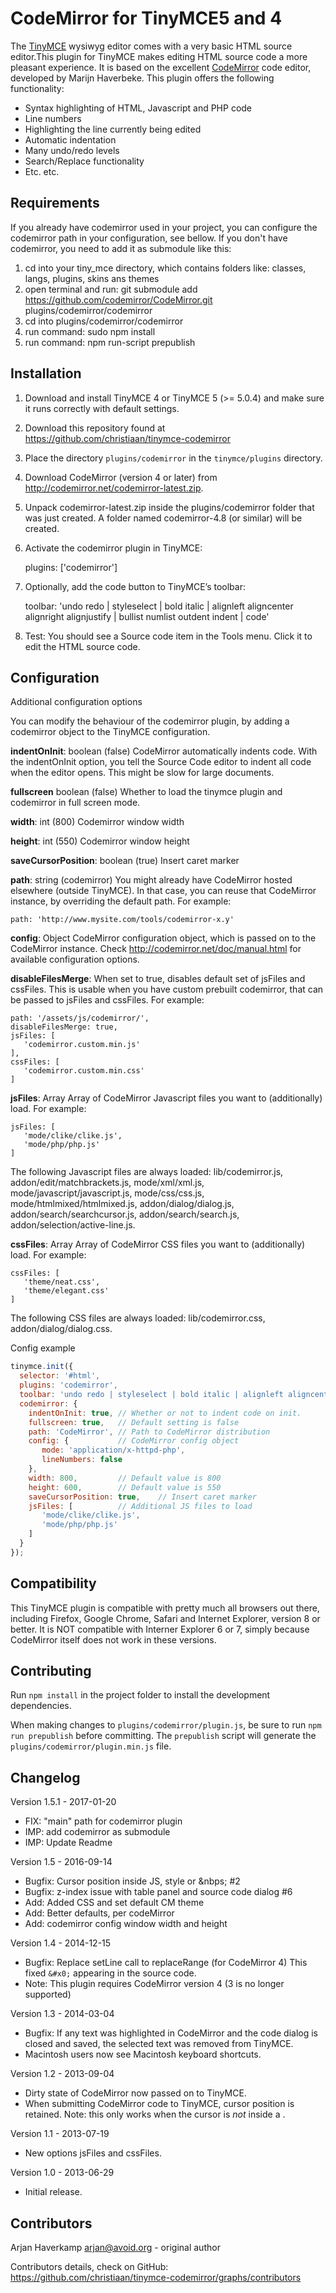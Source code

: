 CodeMirror for TinyMCE5 and 4
=============================

The [TinyMCE][] wysiwyg editor comes with a very basic HTML source editor.This
plugin for TinyMCE makes editing HTML source code a more pleasant experience. It
is based on the excellent [CodeMirror][] code editor, developed by Marijn Haverbeke.
This plugin offers the following functionality:

- Syntax highlighting of HTML, Javascript and PHP code
- Line numbers
- Highlighting the line currently being edited
- Automatic indentation
- Many undo/redo levels
- Search/Replace functionality
- Etc. etc.

 [TinyMCE]: http://www.tinymce.com/
 [CodeMirror]: http://codemirror.net/

Requirements
------------

If you already have codemirror used in your project, you can configure the codemirror path in your configuration, see bellow.
If you don't have codemirror, you need to add it as submodule like this:

1. cd into your tiny_mce directory, which contains folders like: classes, langs, plugins, skins ans themes
2. open terminal and run: git submodule add https://github.com/codemirror/CodeMirror.git plugins/codemirror/codemirror
3. cd into plugins/codemirror/codemirror
4. run command: sudo npm install
5. run command: npm run-script prepublish

Installation
------------

1. Download and install TinyMCE 4 or TinyMCE 5 (>= 5.0.4) and make sure it runs correctly with default settings.
2. Download this repository found at https://github.com/christiaan/tinymce-codemirror
3. Place the directory `plugins/codemirror` in the `tinymce/plugins` directory.
4. Download CodeMirror (version 4 or later) from http://codemirror.net/codemirror-latest.zip.
5. Unpack codemirror-latest.zip inside the plugins/codemirror folder that was
   just created. A folder named codemirror-4.8 (or similar) will be created.
6. Activate the codemirror plugin in TinyMCE:

    plugins: ['codemirror']

7. Optionally, add the code button to TinyMCE’s toolbar:

    toolbar: 'undo redo | styleselect | bold italic | alignleft aligncenter alignright alignjustify | bullist numlist outdent indent | code'

8. Test: You should see a Source code item in the Tools menu. Click it to edit
   the HTML source code.

Configuration
-------------
Additional configuration options

You can modify the behaviour of the codemirror plugin, by adding a codemirror
object to the TinyMCE configuration.

**indentOnInit**: boolean (false) CodeMirror automatically indents code. With
the indentOnInit option, you tell the Source Code editor to indent all code when
the editor opens. This might be slow for large documents.

**fullscreen** boolean (false) Whether to load the tinymce plugin and codemirror
in full screen mode.

**width**: int (800) Codemirror window width

**height**: int (550) Codemirror window height

**saveCursorPosition**: boolean (true) Insert caret marker

**path**: string (codemirror) You might already have CodeMirror hosted elsewhere
(outside TinyMCE). In that case, you can reuse that CodeMirror instance, by
overriding the default path. For example:

    path: 'http://www.mysite.com/tools/codemirror-x.y'

**config**: Object CodeMirror configuration object, which is passed on to the
CodeMirror instance. Check http://codemirror.net/doc/manual.html for available
configuration options.

**disableFilesMerge**: When set to true, disables default set of jsFiles and cssFiles.
This is usable when you have custom prebuilt codemirror, that can be passed to
jsFiles and cssFiles. For example:

    path: '/assets/js/codemirror/',
    disableFilesMerge: true,
    jsFiles: [
       'codemirror.custom.min.js'
    ],
    cssFiles: [
       'codemirror.custom.min.css'
    ]

**jsFiles**: Array Array of CodeMirror Javascript files you want to
(additionally) load. For example:

    jsFiles: [
       'mode/clike/clike.js',
       'mode/php/php.js'
    ]

The following Javascript files are always loaded: lib/codemirror.js,
addon/edit/matchbrackets.js, mode/xml/xml.js, mode/javascript/javascript.js,
mode/css/css.js, mode/htmlmixed/htmlmixed.js, addon/dialog/dialog.js,
addon/search/searchcursor.js, addon/search/search.js,
addon/selection/active-line.js.


**cssFiles**: Array Array of CodeMirror CSS files you want to (additionally)
load. For example:

    cssFiles: [
       'theme/neat.css',
       'theme/elegant.css'
    ]

The following CSS files are always loaded: lib/codemirror.css,
addon/dialog/dialog.css.

Config example

```js
tinymce.init({
  selector: '#html',
  plugins: 'codemirror',
  toolbar: 'undo redo | styleselect | bold italic | alignleft aligncenter alignright alignjustify | bullist numlist outdent indent | code',
  codemirror: {
    indentOnInit: true, // Whether or not to indent code on init.
    fullscreen: true,   // Default setting is false
    path: 'CodeMirror', // Path to CodeMirror distribution
    config: {           // CodeMirror config object
       mode: 'application/x-httpd-php',
       lineNumbers: false
    },
    width: 800,         // Default value is 800
    height: 600,        // Default value is 550
    saveCursorPosition: true,    // Insert caret marker
    jsFiles: [          // Additional JS files to load
       'mode/clike/clike.js',
       'mode/php/php.js'
    ]
  }
});
```

Compatibility
-------------

This TinyMCE plugin is compatible with pretty much all browsers out there,
including Firefox, Google Chrome, Safari and Internet Explorer, version 8 or
better. It is NOT compatible with Interner Explorer 6 or 7, simply because
CodeMirror itself does not work in these versions.

Contributing
------------
Run `npm install` in the project folder to install the development dependencies.

When making changes to `plugins/codemirror/plugin.js`, be sure to run
`npm run prepublish` before committing. The `prepublish` script will generate
the `plugins/codemirror/plugin.min.js` file.

Changelog
---------

Version 1.5.1 - 2017-01-20
- FIX: "main" path for codemirror plugin
- IMP: add codemirror as submodule
- IMP: Update Readme

Version 1.5 - 2016-09-14
- Bugfix: Cursor position inside JS, style or &nbps; #2
- Bugfix: z-index issue with table panel and source code dialog #6
- Add: Added CSS and set default CM theme
- Add: Better defaults, per codeMirror
- Add: codemirror config window width and height

Version 1.4 - 2014-12-15
- Bugfix: Replace setLine call to replaceRange (for CodeMirror 4)
  This fixed `&#x0;` appearing in the source code.
- Note: This plugin requires CodeMirror version 4 (3 is no longer supported)

Version 1.3 - 2014-03-04
- Bugfix: If any text was highlighted in CodeMirror and the code dialog is
  closed and saved, the selected text was removed from TinyMCE.
- Macintosh users now see Macintosh keyboard shortcuts.

Version 1.2 - 2013-09-04
- Dirty state of CodeMirror now passed on to TinyMCE.
- When submitting CodeMirror code to TinyMCE, cursor position is retained.
  Note: this only works when the cursor is *not* inside a <tag>.

Version 1.1 - 2013-07-19
- New options jsFiles and cssFiles.

Version 1.0 - 2013-06-29
- Initial release.

Contributors
------------

Arjan Haverkamp <arjan@avoid.org> - original author

Contributors details, check on GitHub: https://github.com/christiaan/tinymce-codemirror/graphs/contributors
